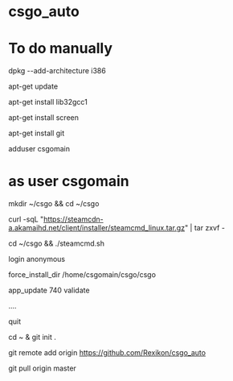 # csgo_auto
# To do manually

dpkg --add-architecture i386

apt-get update

apt-get install lib32gcc1

apt-get install screen

apt-get install git


adduser csgomain 

# as user csgomain

mkdir ~/csgo && cd ~/csgo

curl -sqL "https://steamcdn-a.akamaihd.net/client/installer/steamcmd_linux.tar.gz" | tar zxvf -


cd ~/csgo && ./steamcmd.sh

 login anonymous

 force_install_dir /home/csgomain/csgo/csgo

 app_update 740 validate

 ....

 quit


cd ~ & git init . 

git remote add origin https://github.com/Rexikon/csgo_auto

git pull origin master
